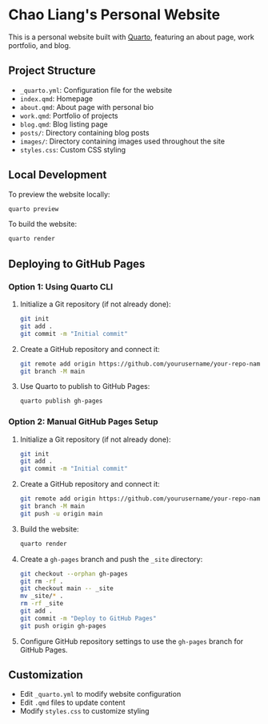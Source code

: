 # Chao Liang's Personal Website

This is a personal website built with [Quarto](https://quarto.org/), featuring an about page, work portfolio, and blog.

## Project Structure

- `_quarto.yml`: Configuration file for the website
- `index.qmd`: Homepage
- `about.qmd`: About page with personal bio
- `work.qmd`: Portfolio of projects
- `blog.qmd`: Blog listing page
- `posts/`: Directory containing blog posts
- `images/`: Directory containing images used throughout the site
- `styles.css`: Custom CSS styling

## Local Development

To preview the website locally:

```bash
quarto preview
```

To build the website:

```bash
quarto render
```

## Deploying to GitHub Pages

### Option 1: Using Quarto CLI

1. Initialize a Git repository (if not already done):
   ```bash
   git init
   git add .
   git commit -m "Initial commit"
   ```

2. Create a GitHub repository and connect it:
   ```bash
   git remote add origin https://github.com/yourusername/your-repo-name.git
   git branch -M main
   ```

3. Use Quarto to publish to GitHub Pages:
   ```bash
   quarto publish gh-pages
   ```

### Option 2: Manual GitHub Pages Setup

1. Initialize a Git repository (if not already done):
   ```bash
   git init
   git add .
   git commit -m "Initial commit"
   ```

2. Create a GitHub repository and connect it:
   ```bash
   git remote add origin https://github.com/yourusername/your-repo-name.git
   git branch -M main
   git push -u origin main
   ```

3. Build the website:
   ```bash
   quarto render
   ```

4. Create a `gh-pages` branch and push the `_site` directory:
   ```bash
   git checkout --orphan gh-pages
   git rm -rf .
   git checkout main -- _site
   mv _site/* .
   rm -rf _site
   git add .
   git commit -m "Deploy to GitHub Pages"
   git push origin gh-pages
   ```

5. Configure GitHub repository settings to use the `gh-pages` branch for GitHub Pages.

## Customization

- Edit `_quarto.yml` to modify website configuration
- Edit `.qmd` files to update content
- Modify `styles.css` to customize styling
